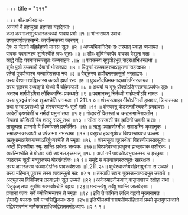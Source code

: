 +++
title = "२११"

+++
श्रीलक्ष्मीरुवाच-  
अग्नयो वै ब्रह्ममुखा ब्रह्मांशा यज्ञदेवताः ।  
कदा कस्मात्समुत्पन्नास्तत्कथां श्रावय प्रभो ॥१ ॥
श्रीनारायण उवाच-  
उष्णस्पर्शवतश्चाग्नेः कार्यात्मकस्य कारणम् ।  
देवः स चेतनो वह्निर्ब्रह्मणो मानसः सुतः ॥२ ॥
अग्न्यभिमानिदेवः सः तस्मात् स्वाहा व्यजायत ।  
पावकः पवमानश्च शुचिश्चेति त्रयः सुताः ॥३ ॥
सौरः शुचिर्भवत्येव पावका वैद्युता मताः ।  
श्राद्धे वह्निः पवमानस्तत्सुतः कव्यवाहनः .॥४ ॥
पावकस्य सुपुत्रोऽभूत् सहरक्षाभिधस्तथा ।  
शुचेः पुत्रो हव्यवाहो देवानां भोजनप्रदः ॥५ ॥
पितॄणां कव्यवाहश्चाऽसुराणां सहरक्षकः ।  
एतेषां पुत्रपौत्राश्च चत्वारिंशत्तथा नव ॥६ ॥
वैद्युतस्य ब्रह्मौदनस्तत्सुतो भरताह्वयः ।  
तस्य वैश्वानरवह्निस्तस्य काव्यो ह्यपां रसः ॥७ ॥
पुष्करोदधिमथनादथर्वाऽग्निरजायत ।  
तस्य सुतश्च दध्यङ्गो बोध्यो वै वह्निमण्डले ॥८ ॥
अथर्वा च भृगुः प्रोक्तोऽङ्गिराश्चाऽथर्वणः सुतः ।  
अतश्च भार्गवोंऽगिरा लौकिकाग्निः प्रकथ्यते ॥९ ॥
पवमानस्तु निर्मथ्यो गार्हपत्योऽपि नामतः ।  
तस्य पुत्रद्वयं शंस्यः शुक्रश्चेति प्रनामतः ॥1.211.१ ०॥
शंस्यस्त्वाहवनीयोऽग्निर्यो हव्यवाट् क्रियात्मकः ।  
तथा सभ्याऽवसथ्यौ द्वौ शंस्यस्याऽग्नेः सुतौ मतौ ॥११ ॥
शंस्यस्तु षोडशनदीश्चकमे प्रमदावराः ।  
कावेरीं कृष्णवेणीं च नर्मदां यमुनां तथा ॥१ २॥
गोदावरीं वितस्तां च चन्द्रभागामिरावतीम् ।  
विपाशां कौशिकीं चैव शतद्रुं सरयूं तथा ॥१३ ॥
सीतां सरस्वतीं चैव ह्रादिनीं पावनीं च ताः ।  
तासूत्पन्ना ह्यग्नयो ये धिष्णयस्ते प्रकीर्तिताः ॥१४॥
ऋतुः प्रवाहणोग्नीध्रः सम्राडग्निः कृशानुकः ।  
सम्राडग्नयस्त्वष्टौ च पर्षन्नाम्ना नभस्तथा ॥१५॥
वसुश्च हव्यसूर्यश्च विश्वस्यायश्च पञ्चमः ।  
ऋतुधामाऽजैकपाच्चाऽहिर्बुध्नश्चेति ते स्मृताः ॥१६ ॥
शंस्यसुता ह्युपस्थेया विहरणीयास्तत्सुताः ।  
अष्टौ विहरणीयाः स्युः शान्तिः प्रचेताः सत्यकः ॥१७॥
विश्वदेवश्चाऽवक्षुश्च ह्यच्छावाक उशीरकः ।  
व्यरत्निश्चेति ते बोध्याः यज्ञे सवनसङ्क्रमात् ॥१८॥
अपां गर्भे पावकोऽवभृथस्तस्य च हृच्छ्रयः ।  
जाठरस्य सुतो मन्युस्तस्य घोरसंवर्तकः ॥१ ९॥
समुद्रे स वडवाख्यस्तत्सुतः सहरक्षक ।  
तस्य क्षामस्तस्य क्रव्यादोऽग्निः पावकवंशजाः ॥1.211.२०॥
शुचेश्चारणेयवह्निरायुर्नामा स उच्यते ।  
तस्य महिमान् पुत्रश्च तस्य शावान्सुतो मतः ॥२ १ ॥
तस्यापि सवनः पुत्रस्तस्याप्यद्भुत उच्यते ।  
अद्भुतस्य विविचिश्च तस्याऽर्कः सुत उच्यते ॥२२॥
अर्कस्याऽनीकवान् वासृजवाश्च रक्षोहा तथा ।  
पितृकृत् तथा सुरभिः रुक्मवाँश्चेति वह्नयः ॥२३॥
मन्वन्तरेषु सर्वेषु भवन्ति जातवेदसः ।  
प्रजानां पतयः सर्वे ज्योतिष्मन्तश्च ते स्मृताः ॥२४॥
इति ते कथिता लक्ष्मि वह्नयो मुख्यनामतः ।  
होमाद्यैः फलदाः सर्वे मन्त्रसिद्धिकराः सदा ॥२५॥
इतिश्रीलक्ष्मीनारायणीयसंहितायां प्रथमे कृतयुगसन्ताने वह्निवंशवर्णनं नामैकादशाधिकद्विशततमोऽध्यायः ॥२ १ १॥
    
